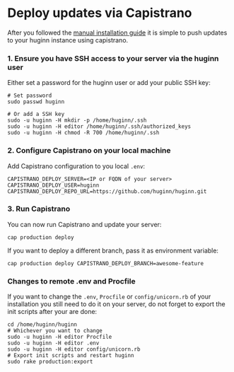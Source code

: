 # Deploy updates via Capistrano

After you followed the [manual installation guide](installation.md) it is simple to push updates to your huginn instance using capistrano.

### 1. Ensure you have SSH access to your server via the huginn user

Either set a password for the huginn user or add your public SSH key:

    # Set password
    sudo passwd huginn

    # Or add a SSH key
    sudo -u huginn -H mkdir -p /home/huginn/.ssh
    sudo -u huginn -H editor /home/huginn/.ssh/authorized_keys
    sudo -u huginn -H chmod -R 700 /home/huginn/.ssh

### 2. Configure Capistrano on your local machine

Add Capistrano configuration to you local `.env`:

    CAPISTRANO_DEPLOY_SERVER=<IP or FQDN of your server>
    CAPISTRANO_DEPLOY_USER=huginn
    CAPISTRANO_DEPLOY_REPO_URL=https://github.com/huginn/huginn.git


### 3. Run Capistrano

You can now run Capistrano and update your server:

    cap production deploy

If you want to deploy a different branch, pass it as environment variable:

    cap production deploy CAPISTRANO_DEPLOY_BRANCH=awesome-feature

### Changes to remote .env and Procfile

If you want to change the `.env`, `Procfile` or `config/unicorn.rb` of your installation you still need to do it on your server, do not forget to export the init scripts after your are done:

    cd /home/huginn/huginn
    # Whichever you want to change
    sudo -u huginn -H editor Procfile
    sudo -u huginn -H editor .env
    sudo -u huginn -H editor config/unicorn.rb
    # Export init scripts and restart huginn
    sudo rake production:export

